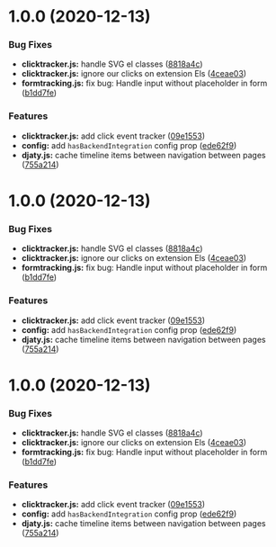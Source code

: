 # 1.0.0 (2020-12-13)


### Bug Fixes

* **clicktracker.js:** handle SVG el classes ([8818a4c](https://github.com/Djaty/djaty-javascript/commit/8818a4c4a770769e715782922d96088907c3870d))
* **clicktracker.js:** ignore our clicks on extension Els ([4ceae03](https://github.com/Djaty/djaty-javascript/commit/4ceae03f633111bddb7b163fd6c9c024e1741680))
* **formtracking.js:** fix bug: Handle input without placeholder in form ([b1dd7fe](https://github.com/Djaty/djaty-javascript/commit/b1dd7fe299338d16a6450b907aa9a37b2474069c))


### Features

* **clicktracker.js:** add click event tracker ([09e1553](https://github.com/Djaty/djaty-javascript/commit/09e15538fdaeec57e9db96d79a47579aa56c2505))
* **config:** add `hasBackendIntegration` config prop ([ede62f9](https://github.com/Djaty/djaty-javascript/commit/ede62f959fe8bd3515c5b23cc19d3d90012a6197))
* **djaty.js:** cache timeline items between navigation between pages ([755a214](https://github.com/Djaty/djaty-javascript/commit/755a2143bb4f267689f6d122ed61f93943092beb))

# 1.0.0 (2020-12-13)


### Bug Fixes

* **clicktracker.js:** handle SVG el classes ([8818a4c](https://github.com/Djaty/djaty-javascript/commit/8818a4c4a770769e715782922d96088907c3870d))
* **clicktracker.js:** ignore our clicks on extension Els ([4ceae03](https://github.com/Djaty/djaty-javascript/commit/4ceae03f633111bddb7b163fd6c9c024e1741680))
* **formtracking.js:** fix bug: Handle input without placeholder in form ([b1dd7fe](https://github.com/Djaty/djaty-javascript/commit/b1dd7fe299338d16a6450b907aa9a37b2474069c))


### Features

* **clicktracker.js:** add click event tracker ([09e1553](https://github.com/Djaty/djaty-javascript/commit/09e15538fdaeec57e9db96d79a47579aa56c2505))
* **config:** add `hasBackendIntegration` config prop ([ede62f9](https://github.com/Djaty/djaty-javascript/commit/ede62f959fe8bd3515c5b23cc19d3d90012a6197))
* **djaty.js:** cache timeline items between navigation between pages ([755a214](https://github.com/Djaty/djaty-javascript/commit/755a2143bb4f267689f6d122ed61f93943092beb))

# 1.0.0 (2020-12-13)


### Bug Fixes

* **clicktracker.js:** handle SVG el classes ([8818a4c](https://github.com/Djaty/djaty-javascript/commit/8818a4c4a770769e715782922d96088907c3870d))
* **clicktracker.js:** ignore our clicks on extension Els ([4ceae03](https://github.com/Djaty/djaty-javascript/commit/4ceae03f633111bddb7b163fd6c9c024e1741680))
* **formtracking.js:** fix bug: Handle input without placeholder in form ([b1dd7fe](https://github.com/Djaty/djaty-javascript/commit/b1dd7fe299338d16a6450b907aa9a37b2474069c))


### Features

* **clicktracker.js:** add click event tracker ([09e1553](https://github.com/Djaty/djaty-javascript/commit/09e15538fdaeec57e9db96d79a47579aa56c2505))
* **config:** add `hasBackendIntegration` config prop ([ede62f9](https://github.com/Djaty/djaty-javascript/commit/ede62f959fe8bd3515c5b23cc19d3d90012a6197))
* **djaty.js:** cache timeline items between navigation between pages ([755a214](https://github.com/Djaty/djaty-javascript/commit/755a2143bb4f267689f6d122ed61f93943092beb))
